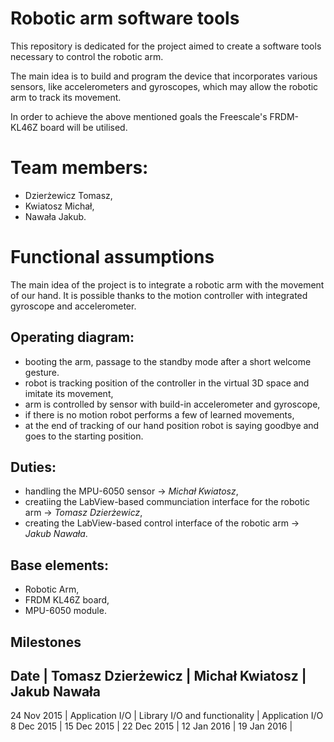 # Robotic arm software tools
This repository is dedicated for the project aimed to create a software tools necessary to control the robotic arm.

The main idea is to build and program the device that incorporates various sensors, like accelerometers and gyroscopes, which may allow the robotic arm to track its movement. 

In order to achieve the above mentioned goals the Freescale's FRDM-KL46Z board will be utilised.

# Team members:
- Dzierżewicz Tomasz,
- Kwiatosz Michał,
- Nawała Jakub.

# Functional assumptions

The main idea of the project is to integrate a robotic arm with the movement of our
hand. It is possible thanks to the motion controller with integrated gyroscope and
accelerometer.

## Operating diagram:
- booting the arm, passage to the standby mode after a short welcome gesture.
- robot is tracking position of the controller in the virtual 3D space and imitate its movement,
- arm is controlled by sensor with build-in accelerometer and gyroscope,
- if there is no motion robot performs a few of learned movements,
- at the end of tracking of our hand position robot is saying goodbye and goes to the starting position.

## Duties:
- handling the MPU-6050 sensor -> *Michał Kwiatosz*,
- creatiing the LabView-based communciation interface for the robotic arm -> *Tomasz Dzierżewicz*,
- creating the LabView-based control interface of the robotic arm -> *Jakub Nawała*.

## Base elements:
- Robotic Arm,
- FRDM KL46Z board,
- MPU-6050 module.

## Milestones
Date | Tomasz Dzierżewicz | Michał Kwiatosz | Jakub Nawała
----------------------------------------------------------
24 Nov 2015 | Application I/O | Library I/O and functionality | Application I/O
8 Dec 2015 |
15 Dec 2015 |
22 Dec 2015 |
12 Jan 2016 |
19 Jan 2016 |
